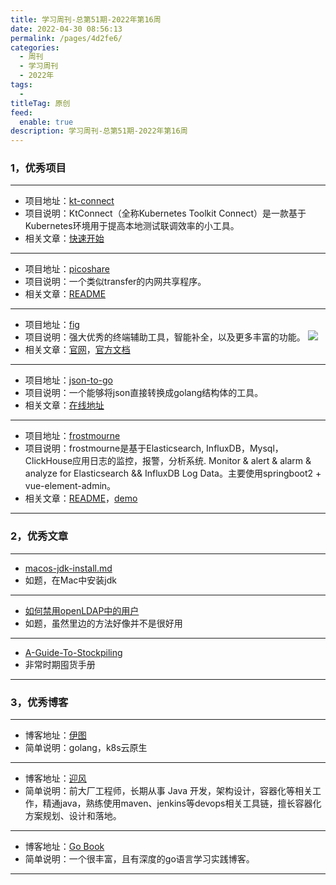 ```yaml
---
title: 学习周刊-总第51期-2022年第16周
date: 2022-04-30 08:56:13
permalink: /pages/4d2fe6/
categories:
  - 周刊
  - 学习周刊
  - 2022年
tags:
  - 
titleTag: 原创
feed:
  enable: true
description: 学习周刊-总第51期-2022年第16周
---
```



### 1，优秀项目

---
- 项目地址：[kt-connect](https://github.com/alibaba/kt-connect)
- 项目说明：KtConnect（全称Kubernetes Toolkit Connect）是一款基于Kubernetes环境用于提高本地测试联调效率的小工具。
- 相关文章：[快速开始](https://github.com/alibaba/kt-connect/blob/master/docs/zh-cn/guide/quickstart.md)
---
- 项目地址：[picoshare](https://github.com/mtlynch/picoshare)
- 项目说明：一个类似transfer的内网共享程序。
- 相关文章：[README](https://github.com/mtlynch/picoshare#readme)
---
- 项目地址：[fig](https://fig.io/)
- 项目说明：强大优秀的终端辅助工具，智能补全，以及更多丰富的功能。
  ![](http://t.eryajf.net/imgs/2022/04/1262451aacf13a00.gif)
- 相关文章：[官网](https://fig.io/)，[官方文档](https://fig.io/docs/getting-started)
---
- 项目地址：[json-to-go](https://github.com/mholt/json-to-go)
- 项目说明：一个能够将json直接转换成golang结构体的工具。
- 相关文章：[在线地址](http://public.eryajf.net/json2go/)
---
- 项目地址：[frostmourne](https://github.com/AutohomeCorp/frostmourne)
- 项目说明：frostmourne是基于Elasticsearch, InfluxDB，Mysql，ClickHouse应用日志的监控，报警，分析系统. Monitor & alert & alarm & analyze for Elasticsearch && InfluxDB Log Data。主要使用springboot2 + vue-element-admin。
- 相关文章：[README](https://github.com/AutohomeCorp/frostmourne#readme)，[demo](https://frostmourne-demo.github.io/dashboard.view)
---

### 2，优秀文章

---
- [macos-jdk-install.md](https://gist.github.com/tinkerware/8d92524d78f958f3d821b127393a96a1)
- 如题，在Mac中安装jdk
---
- [如何禁用openLDAP中的用户](https://openldap-technical.openldap.narkive.com/xA3NK3kT/enable-disable-user-account-in-openldap)
- 如题，虽然里边的方法好像并不是很好用
---
- [A-Guide-To-Stockpiling](https://github.com/toutiaoio/A-Guide-To-Stockpiling)
- 非常时期囤货手册
---

### 3，优秀博客

---
- 博客地址：[伊图](http://kuring.me/)
- 简单说明：golang，k8s云原生
---
- 博客地址：[迎风](http://www.cuiyingfeng.com/)
- 简单说明：前大厂工程师，长期从事 Java 开发，架构设计，容器化等相关工作，精通java，熟练使用maven、jenkins等devops相关工具链，擅长容器化方案规划、设计和落地。
---
- 博客地址：[Go Book](https://gofuncchan.gitee.io/books/1-Go-Basics/00-Go%E5%9F%BA%E7%A1%80%E7%B3%BB%E5%88%97%E6%A6%82%E8%BF%B0/)
- 简单说明：一个很丰富，且有深度的go语言学习实践博客。
---